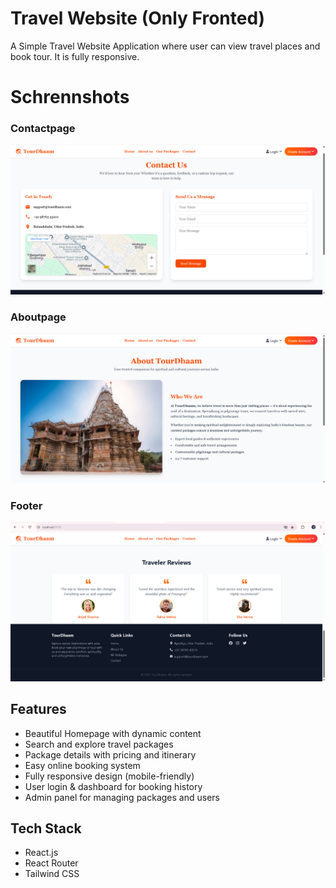 # Travel Website (Only Fronted)

A Simple Travel Website Application where user can view travel places and book tour.
It is fully responsive.

# Schrennshots

### Contactpage

![Contactpage Screenshot](.\src\assets\Screenshots\Contact.png)

### Aboutpage

![Aboutuspage Screenshot](.\src\assets\Screenshots\AboutUs.png)

### Footer

![Footerpage Screenshot](.\src\assets\Screenshots\Footer.png)

## Features

- Beautiful Homepage with dynamic content
- Search and explore travel packages
- Package details with pricing and itinerary
- Easy online booking system
- Fully responsive design (mobile-friendly)
- User login & dashboard for booking history
- Admin panel for managing packages and users

## Tech Stack

- React.js
- React Router
- Tailwind CSS

